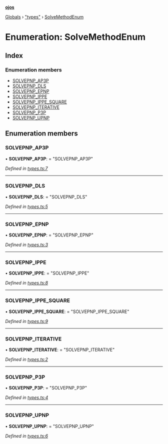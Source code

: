 **[ojos](../README.md)**

[Globals](../README.md) › ["types"](../modules/_types_.md) › [SolveMethodEnum](_types_.solvemethodenum.md)

# Enumeration: SolveMethodEnum

## Index

### Enumeration members

* [SOLVEPNP_AP3P](_types_.solvemethodenum.md#solvepnp_ap3p)
* [SOLVEPNP_DLS](_types_.solvemethodenum.md#solvepnp_dls)
* [SOLVEPNP_EPNP](_types_.solvemethodenum.md#solvepnp_epnp)
* [SOLVEPNP_IPPE](_types_.solvemethodenum.md#solvepnp_ippe)
* [SOLVEPNP_IPPE_SQUARE](_types_.solvemethodenum.md#solvepnp_ippe_square)
* [SOLVEPNP_ITERATIVE](_types_.solvemethodenum.md#solvepnp_iterative)
* [SOLVEPNP_P3P](_types_.solvemethodenum.md#solvepnp_p3p)
* [SOLVEPNP_UPNP](_types_.solvemethodenum.md#solvepnp_upnp)

## Enumeration members

###  SOLVEPNP_AP3P

• **SOLVEPNP_AP3P**: = "SOLVEPNP_AP3P"

*Defined in [types.ts:7](https://github.com/cancerberoSgx/mirada/blob/f2ba50d/ojos/src/types.ts#L7)*

___

###  SOLVEPNP_DLS

• **SOLVEPNP_DLS**: = "SOLVEPNP_DLS"

*Defined in [types.ts:5](https://github.com/cancerberoSgx/mirada/blob/f2ba50d/ojos/src/types.ts#L5)*

___

###  SOLVEPNP_EPNP

• **SOLVEPNP_EPNP**: = "SOLVEPNP_EPNP"

*Defined in [types.ts:3](https://github.com/cancerberoSgx/mirada/blob/f2ba50d/ojos/src/types.ts#L3)*

___

###  SOLVEPNP_IPPE

• **SOLVEPNP_IPPE**: = "SOLVEPNP_IPPE"

*Defined in [types.ts:8](https://github.com/cancerberoSgx/mirada/blob/f2ba50d/ojos/src/types.ts#L8)*

___

###  SOLVEPNP_IPPE_SQUARE

• **SOLVEPNP_IPPE_SQUARE**: = "SOLVEPNP_IPPE_SQUARE"

*Defined in [types.ts:9](https://github.com/cancerberoSgx/mirada/blob/f2ba50d/ojos/src/types.ts#L9)*

___

###  SOLVEPNP_ITERATIVE

• **SOLVEPNP_ITERATIVE**: = "SOLVEPNP_ITERATIVE"

*Defined in [types.ts:2](https://github.com/cancerberoSgx/mirada/blob/f2ba50d/ojos/src/types.ts#L2)*

___

###  SOLVEPNP_P3P

• **SOLVEPNP_P3P**: = "SOLVEPNP_P3P"

*Defined in [types.ts:4](https://github.com/cancerberoSgx/mirada/blob/f2ba50d/ojos/src/types.ts#L4)*

___

###  SOLVEPNP_UPNP

• **SOLVEPNP_UPNP**: = "SOLVEPNP_UPNP"

*Defined in [types.ts:6](https://github.com/cancerberoSgx/mirada/blob/f2ba50d/ojos/src/types.ts#L6)*